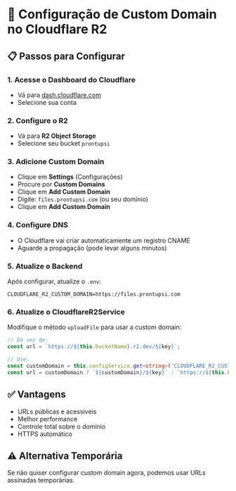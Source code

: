# 🔧 Configuração de Custom Domain no Cloudflare R2

## 📋 Passos para Configurar

### 1. **Acesse o Dashboard do Cloudflare**
- Vá para [dash.cloudflare.com](https://dash.cloudflare.com)
- Selecione sua conta

### 2. **Configure o R2**
- Vá para **R2 Object Storage**
- Selecione seu bucket `prontupsi`

### 3. **Adicione Custom Domain**
- Clique em **Settings** (Configurações)
- Procure por **Custom Domains**
- Clique em **Add Custom Domain**
- Digite: `files.prontupsi.com` (ou seu domínio)
- Clique em **Add Custom Domain**

### 4. **Configure DNS**
- O Cloudflare vai criar automaticamente um registro CNAME
- Aguarde a propagação (pode levar alguns minutos)

### 5. **Atualize o Backend**
Após configurar, atualize o `.env`:

```env
CLOUDFLARE_R2_CUSTOM_DOMAIN=https://files.prontupsi.com
```

### 6. **Atualize o CloudflareR2Service**
Modifique o método `uploadFile` para usar a custom domain:

```typescript
// Em vez de:
const url = `https://${this.bucketName}.r2.dev/${key}`;

// Use:
const customDomain = this.configService.get<string>('CLOUDFLARE_R2_CUSTOM_DOMAIN');
const url = customDomain ? `${customDomain}/${key}` : `https://${this.bucketName}.r2.dev/${key}`;
```

## ✅ **Vantagens**
- URLs públicas e acessíveis
- Melhor performance
- Controle total sobre o domínio
- HTTPS automático

## ⚠️ **Alternativa Temporária**
Se não quiser configurar custom domain agora, podemos usar URLs assinadas temporárias.







